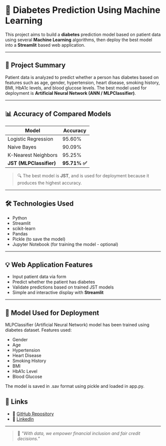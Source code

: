 # 🧠 Diabetes Prediction Using Machine Learning

This project aims to build a **diabetes** prediction model based on patient data using several **Machine Learning** algorithms, then deploy the best model into a **Streamlit** based web application.

---

## 🚀 Project Summary

Patient data is analyzed to predict whether a person has diabetes based on features such as age, gender, hypertension, heart disease, smoking history, BMI, HbA1c levels, and blood glucose levels. The best model used for deployment is **Artificial Neural Network (ANN / MLPClassifier)**.

---

## 📊 Accuracy of Compared Models

| Model | Accuracy |
|--------------------|-----------|
| Logistic Regression| 95.60% |
| Naive Bayes | 90.09% |
| K-Nearest Neighbors| 95.25% |
| **JST (MLPClassifier)** | **95.71% ✅** |

> 🔍 The best model is **JST**, and is used for deployment because it produces the highest accuracy.

---

## 🛠 Technologies Used

- Python
- Streamlit
- scikit-learn
- Pandas
- Pickle (to save the model)
- Jupyter Notebook (for training the model - optional)

---

## 💡 Web Application Features

- Input patient data via form
- Predict whether the patient has diabetes
- Validate predictions based on trained JST models
- Simple and interactive display with **Streamlit**

---

## 🧠 Model Used for Deployment
MLPClassifier (Artificial Neural Network) model has been trained using diabetes dataset. Features used:
- Gender
- Age
- Hypertension
- Heart Disease
- Smoking History
- BMI
- HbA1c Level
- Blood Glucose
  
The model is saved in .sav format using pickle and loaded in app.py.

## 🔗 Links
- 📂 [GitHub Repository](https://github.com/IbnuRicho/Diabetes-Prediction)
- 💼 [LinkedIn](https://www.linkedin.com/in/ibnurichokurniawan/)

---

> 🧠 *"With data, we empower financial inclusion and fair credit decisions."*
